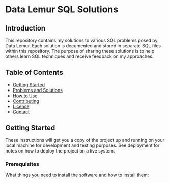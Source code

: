 
# Data Lemur SQL Solutions

## Introduction

This repository contains my solutions to various SQL problems posed by Data Lemur. Each solution is documented and stored in separate SQL files within this repository. The purpose of sharing these solutions is to help others learn SQL techniques and receive feedback on my approaches.

## Table of Contents

- [Getting Started](#getting-started)
- [Problems and Solutions](#problems-and-solutions)
- [How to Use](#how-to-use)
- [Contributing](#contributing)
- [License](#license)
- [Contact](#contact)

## Getting Started

These instructions will get you a copy of the project up and running on your local machine for development and testing purposes. See deployment for notes on how to deploy the project on a live system.

### Prerequisites

What things you need to install the software and how to install them:

